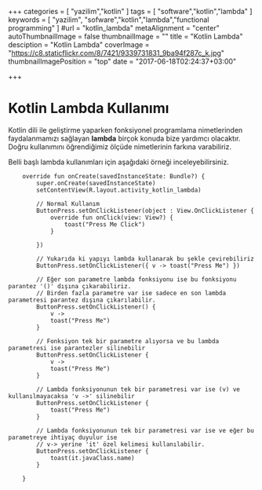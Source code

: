 +++
categories = [
  "yazilim","kotlin"
]
tags = [
   "software","kotlin","lambda"
]
keywords = [
  "yazilim",
  "sofware","kotlin","lambda","functional programming"
]
#url = "kotlin_lambda"
metaAlignment = "center"
autoThumbnailImage = false
thumbnailImage = ""
title = "Kotlin Lambda"
desciption = "Kotlin Lambda"
coverImage = "https://c8.staticflickr.com/8/7421/9339731831_9ba94f287c_k.jpg"
thumbnailImagePosition = "top"
date = "2017-06-18T02:24:37+03:00"

+++


# Kotlin Lambda Kullanımı

Kotlin dili ile geliştirme yaparken fonksiyonel programlama nimetlerinden faydalanmamızı sağlayan **lambda** birçok konuda bize yardımcı olacaktır. Doğru kullanımını öğrendiğimiz ölçüde nimetlerinin farkına varabiliriz.

Belli başlı lambda kullanımları için aşağıdaki örneği inceleyebilirsiniz.

```
    override fun onCreate(savedInstanceState: Bundle?) {
        super.onCreate(savedInstanceState)
        setContentView(R.layout.activity_kotlin_lambda)

        // Normal Kullanım
        ButtonPress.setOnClickListener(object : View.OnClickListener {
            override fun onClick(view: View?) {
                toast("Press Me Click")
            }

        })

        // Yukarıda ki yapıyı lambda kullanarak bu şekle çevirebiliriz
        ButtonPress.setOnClickListener({ v -> toast("Press Me") })

        // Eğer son parametre lambda fonksiyonu ise bu fonksiyonu parantez '()' dışına çıkarabiliriz.
        // Birden fazla parametre var ise sadece en son lambda parametresi parantez dışına çıkarılabilir.
        ButtonPress.setOnClickListener() {
            v ->
            toast("Press Me")
        }

        // Fonksiyon tek bir parametre alıyorsa ve bu lambda parametresi ise parantezler silinebilir
        ButtonPress.setOnClickListener {
            v ->
            toast("Press Me")
        }

        // Lambda fonksiyonunun tek bir parametresi var ise (v) ve kullanılmayacaksa 'v ->' silinebilir
        ButtonPress.setOnClickListener {
            toast("Press Me")
        }

        // Lambda fonksiyonunun tek bir parametresi var ise ve eğer bu parametreye ihtiyaç duyulur ise
        // v-> yerine 'it' özel kelimesi kullanılabilir.
        ButtonPress.setOnClickListener {
            toast(it.javaClass.name)
        }

    }
```     


